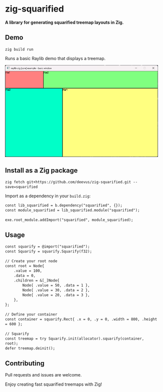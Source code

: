 # zig-squarified

**A library for generating squarified treemap layouts in Zig.**

## Demo
```
zig build run
```
Runs a basic Raylib demo that displays a treemap.

![image](assets/demo.png)

## Install as a Zig package
```
zig fetch git+https://github.com/deevus/zig-squarified.git --save=squarified
```
Import as a dependency in your `build.zig`:
```zig
const lib_squarified = b.dependency("squarified", {});
const module_squarified = lib_squarified.module("squarified");

exe.root_module.addImport("squarified", module_squarified);
```

## Usage
```zig
const squarify = @import("squarified");
const Squarify = squarify.Squarify(f32);

// Create your root node
const root = Node{
    .value = 100,
    .data = 0,
    .children = &[_]Node{
        Node{ .value = 50, .data = 1 },
        Node{ .value = 30, .data = 2 },
        Node{ .value = 20, .data = 3 },
    },
};

// Define your container
const container = squarify.Rect{ .x = 0, .y = 0, .width = 800, .height = 600 };

// Squarify
const treemap = try Squarify.init(allocator).squarify(container, root);
defer treemap.deinit();
```

## Contributing
Pull requests and issues are welcome.

Enjoy creating fast squarified treemaps with Zig!
